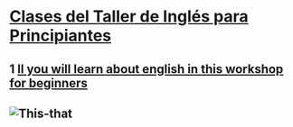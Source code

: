 # [Clases del Taller de Inglés para Principiantes](https://platzi.com/clases/taller-principiantes/)

## 1 [ll you will learn about english in this workshop for beginners](https://platzi.com/clases/2005-taller-principiantes/31161-all-you-will-learn-about-english-in-this-workshop-/)

## ![This-that](https://static.platzi.com/media/user_upload/Screen%20Shot%202020-08-26%20at%2012.34.13-266f7722-fe17-4316-829a-48130728f9a9.jpg)